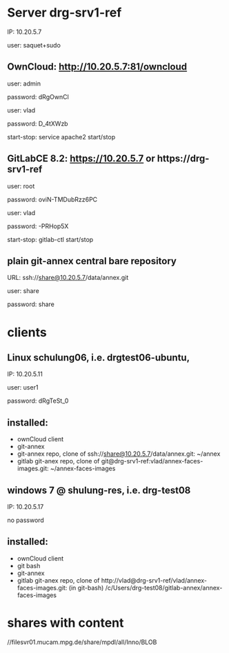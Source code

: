 # Server drg-srv1-ref
IP: 10.20.5.7

user: saquet+sudo


## OwnCloud: http://10.20.5.7:81/owncloud
user: admin

password: dRgOwnCl

user: vlad

password: D_4tXWzb

start-stop: service apache2 start/stop

## GitLabCE 8.2: https://10.20.5.7 or https://drg-srv1-ref
user: root

password: oviN-TMDubRzz6PC

user: vlad

password: -PRHop5X

start-stop: gitlab-ctl start/stop

## plain git-annex central bare repository
URL: ssh://share@10.20.5.7/data/annex.git

user: share

password: share 


# clients

## Linux schulung06, i.e. drgtest06-ubuntu, 
IP: 10.20.5.11 

user: user1

password: dRgTeSt_0

## installed:
* ownCloud client
* git-annex 
* git-annex repo, clone of ssh://share@10.20.5.7/data/annex.git: ~/annex
* gitlab git-anex repo, clone of git@drg-srv1-ref:vlad/annex-faces-images.git: ~/annex-faces-images

## windows 7 @ shulung-res, i.e. drg-test08
IP: 10.20.5.17

no password

## installed:
* ownCloud client
* git bash
* git-annex 
* gitlab git-anex repo, clone of http://vlad@drg-srv1-ref/vlad/annex-faces-images.git: (in git-bash) /c/Users/drg-test08/gitlab-annex/annex-faces-images


# shares with content
//filesvr01.mucam.mpg.de/share/mpdl/all/Inno/BLOB